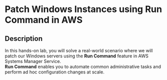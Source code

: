 # **Patch Windows Instances using Run Command in AWS**

## **Description**


In this hands-on lab, you will solve a real-world scenario where we will patch our Windows servers using the **Run Command** feature in AWS Systems Manager Service.  
**Run Command** enables you to automate common administrative tasks and perform ad hoc configuration changes at scale.

